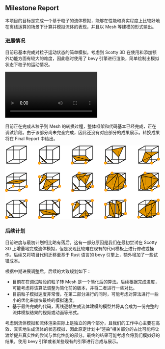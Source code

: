 ## Milestone Report

本项目的目标是完成一个基于粒子的流体模拟，能够在性能和真实程度上比较好地在离线运算的场景下计算并模拟流体的表现，并且以 Mesh 等建模的形式输出。

### 进展情况

目前已基本完成对粒子运动状态的简单模拟。考虑到 Scotty 3D 在使用和添加额外功能方面有较大的难度，因此临时使用了 bevy 引擎进行渲染，简单绘制出模拟状态下粒子的运动情况。

<video src="pic/simulation.mp4"></video>



目前正在完成从粒子到 Mesh 的转换过程，整体框架和代码基本已经完成，正在调试阶段。由于该部分尚未完全完成，因此还没有对应部分的成果展示。转换成果将在 Final Report 中给出。

![mesh.jpg](pic/mesh.jpg)



### 后续计划

目前进度与最初计划相比略有落后。这有一部分原因是我们在最初尝试在 Scotty 3D 上增量地完成流体模拟，但是发现比较难在现有的代码模板上进行修改或操作。后续又将项目代码迁移至基于 Rust 语言的 bevy 引擎上，额外增加了一些试错成本。

根据中期进展调整后，后续的大致规划如下：

- 目前在在调试阶段的粒子转 Mesh 是一个简化后的算法。后续根据完成进度，可能考虑将该算法调整为简化前的版本，并将二者进行一些对比。
- 目前粒子模拟速度非常慢，在第二部分进行的同时，可能考虑对算法进行一些小的优化来加快最终的模拟速度。
- 基于最终完成的代码，离线逐帧生成流体建模的模型并将其合成为一份完整的流体模拟结果的视频或动画等形式。

考虑到流体模拟和流体渲染实际上是独立的两个部分，且我们的工作中心主要在高效、真实地生成流体的状态模拟，因此原定计划中“渲染”相关部分的占比可能将让渡给提升真实性的尝试与优化性能的部分。最终的结果可能考虑会将我们模拟好的结果，使用 bevy 引擎或者某些现有的引擎进行合成与展示。